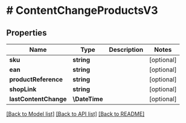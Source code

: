 # # ContentChangeProductsV3

## Properties

Name | Type | Description | Notes
------------ | ------------- | ------------- | -------------
**sku** | **string** |  | [optional]
**ean** | **string** |  | [optional]
**productReference** | **string** |  | [optional]
**shopLink** | **string** |  | [optional]
**lastContentChange** | **\DateTime** |  | [optional]

[[Back to Model list]](../../README.md#models) [[Back to API list]](../../README.md#endpoints) [[Back to README]](../../README.md)
